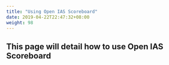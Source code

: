 ```yaml
---
title: "Using Open IAS Scoreboard"
date: 2019-04-22T22:47:32+08:00
weight: 98
---
```


## This page will detail how to use Open IAS Scoreboard